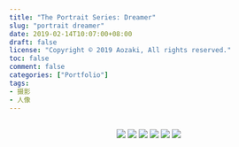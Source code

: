 ```yaml
---
title: "The Portrait Series: Dreamer"
slug: "portrait dreamer"
date: 2019-02-14T10:07:00+08:00
draft: false
license: "Copyright © 2019 Aozaki, All rights reserved."
toc: false
comment: false
categories: ["Portfolio"]
tags: 
- 摄影
- 人像
---
```


<br>
<center>
    <img src="https://img.aozaki-kuro.com/20190214_0001.jpg">
    <img src="https://img.aozaki-kuro.com/20190214_0002.jpg">
    <img src="https://img.aozaki-kuro.com/20190214_0003.jpg">
    <img src="https://img.aozaki-kuro.com/20190214_0004.jpg">
    <img src="https://img.aozaki-kuro.com/20190214_0005.jpg">
    <img src="https://img.aozaki-kuro.com/20190214_0006.jpg">
</center>

<!--
    Sony a7R III
    Sony Planar T* FE 50mm f/1.4 ZA
-->
